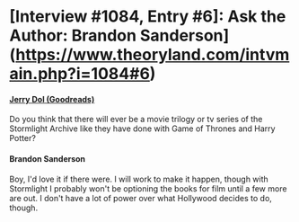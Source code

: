 # [Interview #1084, Entry #6]: Ask the Author: Brandon Sanderson](https://www.theoryland.com/intvmain.php?i=1084#6)

#### [Jerry Dol (Goodreads)](https://www.goodreads.com/questions/109526-do-you-think-that-there-will-ever-be-a)

Do you think that there will ever be a movie trilogy or tv series of the Stormlight Archive like they have done with Game of Thrones and Harry Potter?

#### Brandon Sanderson

Boy, I'd love it if there were. I will work to make it happen, though with Stormlight I probably won't be optioning the books for film until a few more are out. I don't have a lot of power over what Hollywood decides to do, though.

